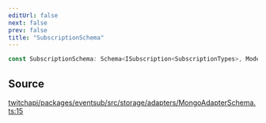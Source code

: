 ```yaml
---
editUrl: false
next: false
prev: false
title: "SubscriptionSchema"
---
```


```ts
const SubscriptionSchema: Schema<ISubscription<SubscriptionTypes>, Model<ISubscription<SubscriptionTypes>, any, any, any, Document<unknown, any, ISubscription<SubscriptionTypes>> & ISubscription<SubscriptionTypes> & Object, any>, Object, Object, Object, Object, DefaultSchemaOptions, ISubscription<SubscriptionTypes>, Document<unknown, Object, FlatRecord<ISubscription<SubscriptionTypes>>> & FlatRecord<ISubscription<SubscriptionTypes>> & Object>;
```

## Source

[twitchapi/packages/eventsub/src/storage/adapters/MongoAdapterSchema.ts:15](https://github.com/pablornc/twitchapi//blob/b274026/packages/eventsub/src/storage/adapters/MongoAdapterSchema.ts#L15)
